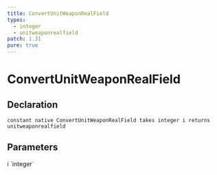 ```yaml
---
title: ConvertUnitWeaponRealField
types:
  - integer
  - unitweaponrealfield
patch: 1.31
pure: true
---
```


# ConvertUnitWeaponRealField

## Declaration

```
constant native ConvertUnitWeaponRealField takes integer i returns unitweaponrealfield
```

## Parameters
<dl>
  <dt>i `integer`</dt>
  <dd></dd>
</dl>